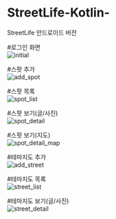 # StreetLife-Kotlin-
StreetLife 안드로이드 버전  

#로그인 화면  
![initial](https://github.com/pakminseok/StreetLife-Kotlin/blob/master/howToImage/login.png)
  
#스팟 추가  
![add_spot](https://github.com/pakminseok/StreetLife-Kotlin/blob/master/howToImage/add_spot.png)
  
#스팟 목록  
![spot_list](https://github.com/pakminseok/StreetLife-Kotlin/blob/master/howToImage/spot_list.png)
  
#스팟 보기(글/사진)  
![spot_detail](https://github.com/pakminseok/StreetLife-Kotlin/blob/master/howToImage/spot_detail.png)
  
#스팟 보기(지도)    
![spot_detail_map](https://github.com/pakminseok/StreetLife-Kotlin/blob/master/howToImage/spot_detail_map.png)
  
#테마지도 추가  
![add_street](https://github.com/pakminseok/StreetLife-Kotlin/blob/master/howToImage/add_street.png)
  
#테마지도 목록  
![street_list](https://github.com/pakminseok/StreetLife-Kotlin/blob/master/howToImage/street_list.png)
  
#테마지도 보기(글/사진)  
![street_detail](https://github.com/pakminseok/StreetLife-Kotlin/blob/master/howToImage/street_detail.png)
